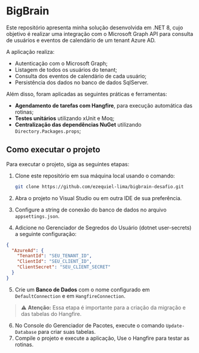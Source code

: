 # BigBrain

Este repositório apresenta minha solução desenvolvida em .NET 8, cujo objetivo é realizar uma integração com o Microsoft Graph API para consulta de usuários e eventos de calendário de um tenant Azure AD.

A aplicação realiza:

- Autenticação com o Microsoft Graph;
- Listagem de todos os usuários do tenant;
- Consulta dos eventos de calendário de cada usuário;
- Persistência dos dados no banco de dados SqlServer.

Além disso, foram aplicadas as seguintes práticas e ferramentas:

- **Agendamento de tarefas com Hangfire**, para execução automática das rotinas;
- **Testes unitários** utilizando xUnit e Moq;
- **Centralização das dependências NuGet** utilizando `Directory.Packages.props`;

## Como executar o projeto
Para executar o projeto, siga as seguintes etapas:
1. Clone este repositório em sua máquina local usando o comando:

   ```bash
   git clone https://github.com/ezequiel-lima/bigbrain-desafio.git
   ```
   
2. Abra o projeto no Visual Studio ou em outra IDE de sua preferência.
3. Configure a string de conexão do banco de dados no arquivo `appsettings.json`.
4. Adicione no Gerenciador de Segredos do Usuário (dotnet user-secrets) a seguinte configuração:
   
  ```json
  {
    "AzureAd": {
      "TenantId": "SEU_TENANT_ID",
      "ClientId": "SEU_CLIENT_ID",
      "ClientSecret": "SEU_CLIENT_SECRET"
    }
  }
  ```
    
5. Crie um **Banco de Dados** com o nome configurado em `DefaultConnection` e em `HangfireConnection`.
> ⚠️ **Atenção:** Essa etapa é importante para a criação da migração e das tabelas do Hangfire.

6. No Console do Gerenciador de Pacotes, execute o comando `Update-Database` para criar suas tabelas.  
7. Compile o projeto e execute a aplicação, Use o Hangfire para testar as rotinas.
